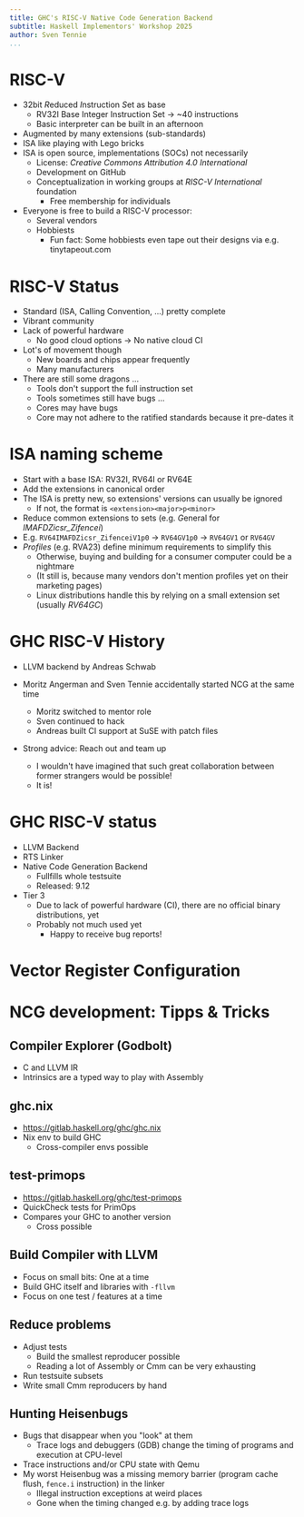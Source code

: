 ```yaml
---
title: GHC's RISC-V Native Code Generation Backend
subtitle: Haskell Implementors' Workshop 2025
author: Sven Tennie
...
```


# RISC-V

- 32bit *R*educed *I*nstruction *S*et as base
  - RV32I Base Integer Instruction Set -> ~40 instructions
  - Basic interpreter can be built in an afternoon
- Augmented by many extensions (sub-standards)
- ISA like playing with Lego bricks
- ISA is open source, implementations (SOCs) not necessarily
  - License: _Creative Commons Attribution 4.0 International_
  - Development on GitHub
  - Conceptualization in working groups at _RISC-V International_ foundation
    - Free membership for individuals
- Everyone is free to build a RISC-V processor:
  - Several vendors
  - Hobbiests
    - Fun fact: Some hobbiests even tape out their designs via e.g. tinytapeout.com

# RISC-V Status

- Standard (ISA, Calling Convention, ...) pretty complete
- Vibrant community
- Lack of powerful hardware
  - No good cloud options -> No native cloud CI
- Lot's of movement though
  - New boards and chips appear frequently
  - Many manufacturers
- There are still some dragons ...
  - Tools don't support the full instruction set
  - Tools sometimes still have bugs ...
  - Cores may have bugs
  - Core may not adhere to the ratified standards because it pre-dates it

# ISA naming scheme

- Start with a base ISA: RV32I, RV64I or RV64E
- Add the extensions in canonical order
- The ISA is pretty new, so extensions' versions can usually be ignored
  - If not, the format is `<extension><major>p<minor>`
- Reduce common extensions to sets (e.g. *G*eneral for _IMAFDZicsr_Zifencei_)
- E.g. `RV64IMAFDZicsr_ZifenceiV1p0` -> `RV64GV1p0` -> `RV64GV1` or `RV64GV`
- _Profiles_ (e.g. RVA23) define minimum requirements to simplify this
  - Otherwise, buying and building for a consumer computer could be a nightmare
  - (It still is, because many vendors don't mention profiles yet on their marketing pages)
  - Linux distributions handle this by relying on a small extension set (usually _RV64GC_)

# GHC RISC-V History

- LLVM backend by Andreas Schwab
- Moritz Angerman and Sven Tennie accidentally started NCG at the same time

  - Moritz switched to mentor role
  - Sven continued to hack
  - Andreas built CI support at SuSE with patch files

- Strong advice: Reach out and team up
  - I wouldn't have imagined that such great collaboration between former strangers would be possible!
  - It is!

# GHC RISC-V status

- LLVM Backend
- RTS Linker
- Native Code Generation Backend
  - Fullfills whole testsuite
  - Released: 9.12
- Tier 3
  - Due to lack of powerful hardware (CI), there are no official binary distributions, yet
  - Probably not much used yet
    - Happy to receive bug reports!

# Vector Register Configuration

# NCG development: Tipps & Tricks

## Compiler Explorer (Godbolt)

- C and LLVM IR
- Intrinsics are a typed way to play with Assembly

## ghc.nix

- https://gitlab.haskell.org/ghc/ghc.nix
- Nix env to build GHC
  - Cross-compiler envs possible

## test-primops

- https://gitlab.haskell.org/ghc/test-primops
- QuickCheck tests for PrimOps
- Compares your GHC to another version
  - Cross possible

## Build Compiler with LLVM

- Focus on small bits: One at a time
- Build GHC itself and libraries with `-fllvm`
- Focus on one test / features at a time

## Reduce problems

- Adjust tests
  - Build the smallest reproducer possible
  - Reading a lot of Assembly or Cmm can be very exhausting
- Run testsuite subsets
- Write small Cmm reproducers by hand

## Hunting Heisenbugs

- Bugs that disappear when you "look" at them
  - Trace logs and debuggers (GDB) change the timing of programs and execution at CPU-level
- Trace instructions and/or CPU state with Qemu
- My worst Heisenbug was a missing memory barrier (program cache flush, `fence.i` instruction) in the linker
  - Illegal instruction exceptions at weird places
  - Gone when the timing changed e.g. by adding trace logs
